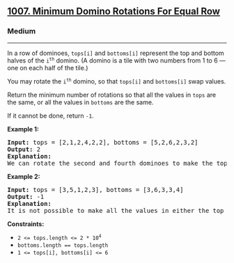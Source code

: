 ### <h2><a href="https://leetcode.com/problems/minimum-domino-rotations-for-equal-row/">1007. Minimum Domino Rotations For Equal Row</a></h2>  
<h3>Medium</h3>  
<hr>  
<div>  
<p>In a row of dominoes, <code>tops[i]</code> and <code>bottoms[i]</code> represent the top and bottom halves of the <code>i<sup>th</sup></code> domino. (A domino is a tile with two numbers from 1 to 6 — one on each half of the tile.)</p>

<p>You may rotate the <code>i<sup>th</sup></code> domino, so that <code>tops[i]</code> and <code>bottoms[i]</code> swap values.</p>

<p>Return the minimum number of rotations so that all the values in <code>tops</code> are the same, or all the values in <code>bottoms</code> are the same.</p>

<p>If it cannot be done, return <code>-1</code>.</p>

<p><strong>Example 1:</strong></p>
<pre>
<strong>Input:</strong> tops = [2,1,2,4,2,2], bottoms = [5,2,6,2,3,2]
<strong>Output:</strong> 2
<strong>Explanation:</strong>  
We can rotate the second and fourth dominoes to make the top row all 2s.
</pre>

<p><strong>Example 2:</strong></p>
<pre>
<strong>Input:</strong> tops = [3,5,1,2,3], bottoms = [3,6,3,3,4]
<strong>Output:</strong> -1
<strong>Explanation:</strong>  
It is not possible to make all the values in either the top or bottom row the same.
</pre>

<p><strong>Constraints:</strong></p>
<ul>
  <li><code>2 <= tops.length <= 2 * 10<sup>4</sup></code></li>
  <li><code>bottoms.length == tops.length</code></li>
  <li><code>1 <= tops[i], bottoms[i] <= 6</code></li>
</ul>
</div>

